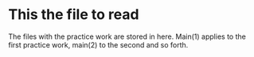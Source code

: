 # This the file to read
The files with the practice work are stored in here.
Main(1) applies to the first practice work, main(2) to the second and so forth.

